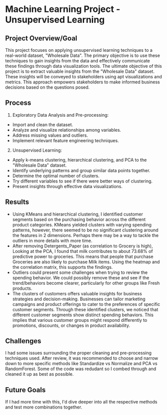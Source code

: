 # Machine Learning Project - Unsupervised Learning
## Project Overview/Goal
This project focuses on applying unsupervised learning techniques to a real-world dataset, "Wholesale Data". The primary objective is to use these techniques to gain insights from the data and effectively communicate these findings through data visualization tools.
The ultimate objective of this project is to extract valuable insights from the "Wholesale Data" dataset. These insights will be conveyed to stakeholders using apt visualizations and metrics. This approach empowers stakeholders to make informed business decisions based on the questions posed.

## Process
1. Exploratory Data Analysis and Pre-processing:
- Import and clean the dataset.
- Analyze and visualize relationships among variables.
- Address missing values and outliers.
- Implement relevant feature engineering techniques.

2. Unsupervised Learning:
- Apply k-means clustering, hierarchical clustering, and PCA to the "Wholesale Data" dataset.
- Identify underlying patterns and group similar data points together.
- Determine the optimal number of clusters.
- Try different variables to see if there were better ways of clustering.
- Present insights through effective data visualizations.

## Results
- Using KMeans and hierarchical clustering, I identified customer segments based on the purchasing behavior across the different product categories. KMeans yielded clusters with varying spending patterns, however, there seemed to be no significant clustering around the features in 2 dimensions. Perhaps there may be a way to tackle the outliers in more details with more time.
- After removing Detergents_Paper (as correlation to Grocery is high), Looking at the PCA, I found that milk contributes to about 73.68% of predictive power to groceries. This means that people that purchase Groceries are also likely to purchase Milk items. Using the heatmap and the correlation matrix, this supports the findings.
- Outliers could present some challenges when trying to review the spending behavior. We could possibly remove these and see if the trend/behaviors become clearer, particularly for other groups like Fresh products.
- The clusters of customers offers valuable insights for business strategies and decision-making. Businesses can tailor marketing campaigns and product offerings to cater to the preferences of specific customer segments. Through these identified clusters, we noticed that different customer segments show distinct spending behaviors. This implies that various customer groups might respond differently to promotions, discounts, or changes in product availability.

## Challenges
I had some issues surrounding the proper cleaning and pre-processing techniques used. After review, it was recommended to choose and narrow down to more specific methods like Standardize vs Normalize and PCA vs RandomForest.
Some of the code was redudant so I combed through and cleaned it up as best as possible.

## Future Goals
If I had more time with this, I'd dive deeper into all the respective methods and test more combinations together. 
